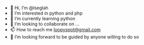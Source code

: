 - 👋 Hi, I’m @lseglah
- 👀 I’m interested in python and php
- 🌱 I’m currently learning python
- 💞️ I’m looking to collaborate on ...
- 📫 How to reach me loopyspot@gmail.com
- 👀 I’m looking forward to be guided by anyone willing to do so

<!---
lseglah/lseglah is a ✨ special ✨ repository because its `README.md` (this file) appears on your GitHub profile.
You can click the Preview link to take a look at your changes.
--->
